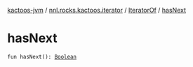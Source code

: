 [kactoos-jvm](../../index.md) / [nnl.rocks.kactoos.iterator](../index.md) / [IteratorOf](index.md) / [hasNext](./has-next.md)

# hasNext

`fun hasNext(): `[`Boolean`](https://kotlinlang.org/api/latest/jvm/stdlib/kotlin/-boolean/index.html)